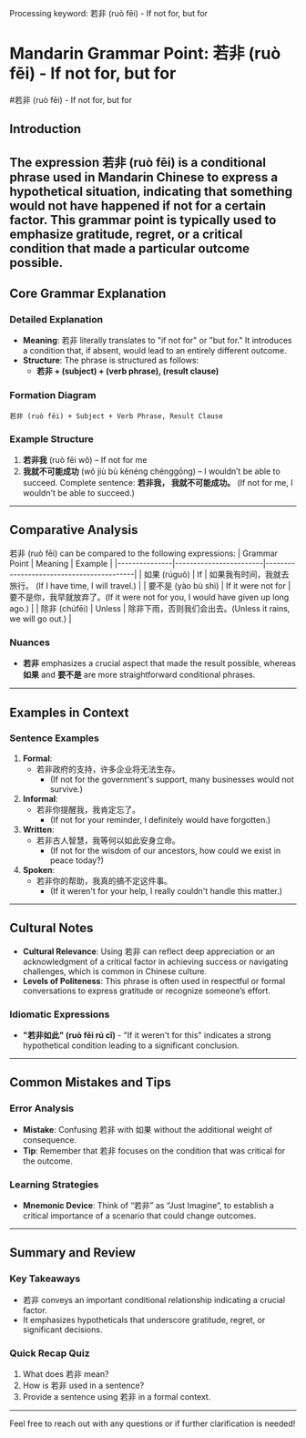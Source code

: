 Processing keyword: 若非 (ruò fēi) - If not for, but for
# Mandarin Grammar Point: 若非 (ruò fēi) - If not for, but for
#若非 (ruò fēi) - If not for, but for
## Introduction
The expression 若非 (ruò fēi) is a conditional phrase used in Mandarin Chinese to express a hypothetical situation, indicating that something would not have happened if not for a certain factor. This grammar point is typically used to emphasize gratitude, regret, or a critical condition that made a particular outcome possible.
---
## Core Grammar Explanation
### Detailed Explanation
- **Meaning**: 若非 literally translates to "if not for" or "but for." It introduces a condition that, if absent, would lead to an entirely different outcome.
- **Structure**: The phrase is structured as follows:
  - **若非 + (subject) + (verb phrase), (result clause)**
### Formation Diagram
```
若非 (ruò fēi) + Subject + Verb Phrase, Result Clause
```
### Example Structure
1. **若非我** (ruò fēi wǒ) – If not for me
2. **我就不可能成功** (wǒ jiù bù kěnéng chénggōng) – I wouldn’t be able to succeed.
Complete sentence: **若非我， 我就不可能成功。**
(If not for me, I wouldn't be able to succeed.)
---
## Comparative Analysis
若非 (ruò fēi) can be compared to the following expressions:
| Grammar Point | Meaning                | Example                                  |
|---------------|------------------------|------------------------------------------|
| 如果 (rúguǒ)  | If                     | 如果我有时间，我就去旅行。 (If I have time, I will travel.) |
| 要不是 (yào bù shì) | If it were not for | 要不是你，我早就放弃了。(If it were not for you, I would have given up long ago.) |
| 除非 (chúfēi) | Unless                | 除非下雨，否则我们会出去。(Unless it rains, we will go out.) |
### Nuances
- **若非** emphasizes a crucial aspect that made the result possible, whereas **如果** and **要不是** are more straightforward conditional phrases.
---
## Examples in Context
### Sentence Examples
1. **Formal**:
   - 若非政府的支持，许多企业将无法生存。
     - (If not for the government's support, many businesses would not survive.)
2. **Informal**:
   - 若非你提醒我，我肯定忘了。
     - (If not for your reminder, I definitely would have forgotten.)
3. **Written**:
   - 若非古人智慧，我等何以如此安身立命。
     - (If not for the wisdom of our ancestors, how could we exist in peace today?)
4. **Spoken**:
   - 若非你的帮助，我真的搞不定这件事。
     - (If it weren't for your help, I really couldn't handle this matter.)
---
## Cultural Notes
- **Cultural Relevance**: Using 若非 can reflect deep appreciation or an acknowledgment of a critical factor in achieving success or navigating challenges, which is common in Chinese culture.
- **Levels of Politeness**: This phrase is often used in respectful or formal conversations to express gratitude or recognize someone’s effort.
### Idiomatic Expressions
- **"若非如此" (ruò fēi rú cǐ)** - "If it weren't for this" indicates a strong hypothetical condition leading to a significant conclusion.
---
## Common Mistakes and Tips
### Error Analysis
- **Mistake**: Confusing 若非 with 如果 without the additional weight of consequence.
- **Tip**: Remember that 若非 focuses on the condition that was critical for the outcome.
### Learning Strategies
- **Mnemonic Device**: Think of “若非” as “Just Imagine”, to establish a critical importance of a scenario that could change outcomes.
---
## Summary and Review
### Key Takeaways
- 若非 conveys an important conditional relationship indicating a crucial factor.
- It emphasizes hypotheticals that underscore gratitude, regret, or significant decisions.
### Quick Recap Quiz
1. What does 若非 mean?
2. How is 若非 used in a sentence?
3. Provide a sentence using 若非 in a formal context.
---
Feel free to reach out with any questions or if further clarification is needed!
